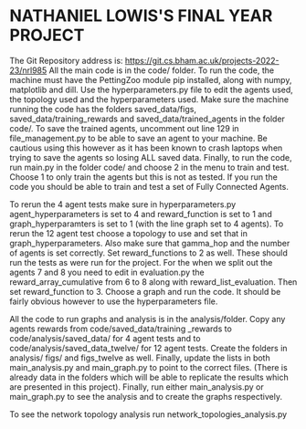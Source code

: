 # NATHANIEL LOWIS'S FINAL YEAR PROJECT

The Git Repository address is: https://git.cs.bham.ac.uk/projects-2022-23/nrl985
All the main code is in the code/ folder.  To run the code, the machine must have the PettingZoo module pip installed, along with numpy, matplotlib and dill.  Use the hyperparameters.py file to edit the agents used, the topology used and the hyperparameters used.  Make sure the machine running the code has the folders saved\_data/figs, saved\_data/training\_rewards and saved\_data/trained\_agents in the folder code/.  To save the trained agents, uncomment out line 129 in file\_management.py to be able to save an agent to your machine.  Be cautious using this however as it has been known to crash laptops when trying to save the agents so losing ALL saved data.  Finally, to run the code, run main.py in the folder code/ and choose 2 in the menu to train and test.  Choose 1 to only train the agents but this is not as tested.  If you run the code you should be able to train and test a set of Fully Connected Agents.

To rerun the 4 agent tests make sure in hyperparameters.py agent\_hyperparameters is set to 4 and reward\_function is set to 1 and graph\_hyperparamters is set to 1 (with the line graph set to 4 agents).  To rerun the 12 agent test choose a topology to use and set that in graph\_hyperparameters.  Also make sure that gamma\_hop and the number of agents is set correctly.  Set reward\_functions to 2 as well.  These should run the tests as were run for the project.  For the when we split out the agents 7 and 8 you need to edit in evaluation.py the reward\_array\_cumulative from 6 to 8 along with reward\_list\_evaluation.  Then set reward\_function to 3.  Choose a graph and run the code.  It should be fairly obvious however to use the hyperparameters file.

All the code to run graphs and analysis is in the analysis/folder.  Copy any agents rewards from code/saved\_data/training
\_rewards to code/analysis/saved\_data/ for 4 agent tests and to code/analysis/saved\_data\_twelve/ for 12 agent tests.  Create the folders in analysis/ figs/ and figs\_twelve as well.  Finally, update the lists in both main\_analysis.py and main\_graph.py to point to the correct files.  (There is already data in the folders which will be able to replicate the results which are presented in this project).  Finally, run either main\_analysis.py or main\_graph.py to see the analysis and to create the graphs respectively.  

To see the network topology analysis run network\_topologies\_analysis.py